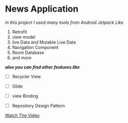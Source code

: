 # News Application
*in this project I used many tools  from Android Jetpack Like*

 1. Retrofit
 2. view model
 3. live Data and Mutable Live Data
 4. Navigation Component
 5. Room Database
 6. and more
 
 
***also you can find other features like***
 - [ ] Recycler View
 - [ ] Glide
 - [ ] view Binding
 - [ ] Repository Design Pattern


 [Watch The Video](https://youtu.be/6q0vWK4fpS0)


 
